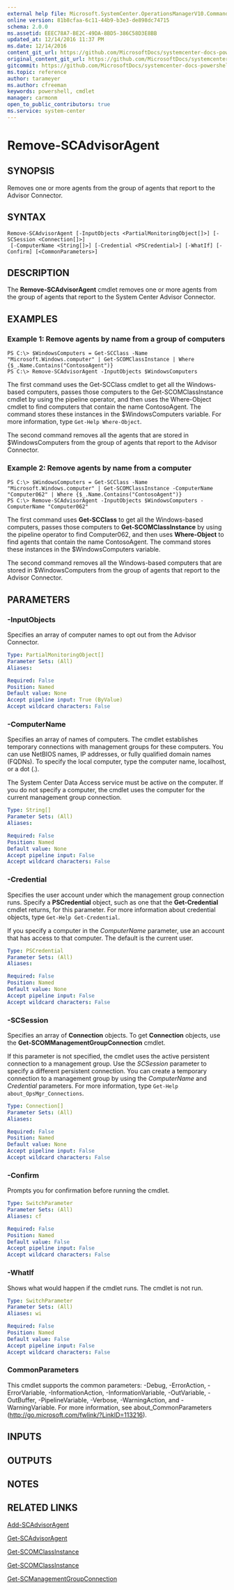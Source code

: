 ```yaml
---
external help file: Microsoft.SystemCenter.OperationsManagerV10.Commands.dll-Help.xml
online version: 81b8cfaa-6c11-44b9-b3e3-de898dc74715
schema: 2.0.0
ms.assetid: EEEC78A7-BE2C-49DA-8BD5-386C58D3E8BB
updated_at: 12/14/2016 11:37 PM
ms.date: 12/14/2016
content_git_url: https://github.com/MicrosoftDocs/systemcenter-docs-powershell/blob/master/systemcenter-cmdlets/SystemCenter2016/OperationsManager/v1/Remove-SCAdvisorAgent.md
original_content_git_url: https://github.com/MicrosoftDocs/systemcenter-docs-powershell/blob/master/systemcenter-cmdlets/SystemCenter2016/OperationsManager/v1/Remove-SCAdvisorAgent.md
gitcommit: https://github.com/MicrosoftDocs/systemcenter-docs-powershell/blob/ddd0fefc9adaabb9394eb6c21b33370913d1830d/systemcenter-cmdlets/SystemCenter2016/OperationsManager/v1/Remove-SCAdvisorAgent.md
ms.topic: reference
author: tarameyer
ms.author: cfreeman
keywords: powershell, cmdlet
manager: carmonm
open_to_public_contributors: true
ms.service: system-center
---
```


# Remove-SCAdvisorAgent

## SYNOPSIS
Removes one or more agents from the group of agents that report to the Advisor Connector.

## SYNTAX

```
Remove-SCAdvisorAgent [-InputObjects <PartialMonitoringObject[]>] [-SCSession <Connection[]>]
 [-ComputerName <String[]>] [-Credential <PSCredential>] [-WhatIf] [-Confirm] [<CommonParameters>]
```

## DESCRIPTION
The **Remove-SCAdvisorAgent** cmdlet removes one or more agents from the group of agents that report to the System Center Advisor Connector.

## EXAMPLES

### Example 1: Remove agents by name from a group of computers
```
PS C:\> $WindowsComputers = Get-SCClass -Name "Microsoft.Windows.computer" | Get-SCOMClassInstance | Where {$_.Name.Contains("ContosoAgent")}
PS C:\> Remove-SCAdvisorAgent -InputObjects $WindowsComputers
```

The first command uses the Get-SCClass cmdlet to get all the Windows-based computers, passes those computers to the Get-SCOMClassInstance cmdlet by using the pipeline operator, and then uses the Where-Object cmdlet to find computers that contain the name ContosoAgent.
The command stores these instances in the $WindowsComputers variable.
For more information, type `Get-Help Where-Object`.

The second command removes all the agents that are stored in $WindowsComputers from the group of agents that report to the Advisor Connector.

### Example 2: Remove agents by name from a computer
```
PS C:\> $WindowsComputers = Get-SCClass -Name "Microsoft.Windows.computer" | Get-SCOMClassInstance -ComputerName "Computer062" | Where {$_.Name.Contains("ContosoAgent")}
PS C:\> Remove-SCAdvisorAgent -InputObjects $WindowsComputers -ComputerName "Computer062"
```

The first command uses **Get-SCClass** to get all the Windows-based computers, passes those computers to **Get-SCOMClassInstance** by using the pipeline operator to find Computer062, and then uses **Where-Object** to find agents that contain the name ContosoAgent.
The command stores these instances in the $WindowsComputers variable.

The second command removes all the Windows-based computers that are stored in $WindowsComputers from the group of agents that report to the Advisor Connector.

## PARAMETERS

### -InputObjects
Specifies an array of computer names to opt out from the Advisor Connector.

```yaml
Type: PartialMonitoringObject[]
Parameter Sets: (All)
Aliases: 

Required: False
Position: Named
Default value: None
Accept pipeline input: True (ByValue)
Accept wildcard characters: False
```

### -ComputerName
Specifies an array of names of computers.
The cmdlet establishes temporary connections with management groups for these computers.
You can use NetBIOS names, IP addresses, or fully qualified domain names (FQDNs).
To specify the local computer, type the computer name, localhost, or a dot (.).

The System Center Data Access service must be active on the computer.
If you do not specify a computer, the cmdlet uses the computer for the current management group connection.

```yaml
Type: String[]
Parameter Sets: (All)
Aliases: 

Required: False
Position: Named
Default value: None
Accept pipeline input: False
Accept wildcard characters: False
```

### -Credential
Specifies the user account under which the management group connection runs.
Specify a **PSCredential** object, such as one that the **Get-Credential** cmdlet returns, for this parameter.
For more information about credential objects, type `Get-Help Get-Credential`.

If you specify a computer in the *ComputerName* parameter, use an account that has access to that computer.
The default is the current user.

```yaml
Type: PSCredential
Parameter Sets: (All)
Aliases: 

Required: False
Position: Named
Default value: None
Accept pipeline input: False
Accept wildcard characters: False
```

### -SCSession
Specifies an array of **Connection** objects.
To get **Connection** objects, use the **Get-SCOMManagementGroupConnection** cmdlet.

If this parameter is not specified, the cmdlet uses the active persistent connection to a management group.
Use the *SCSession* parameter to specify a different persistent connection.
You can create a temporary connection to a management group by using the *ComputerName* and *Credential* parameters.
For more information, type `Get-Help about_OpsMgr_Connections`.

```yaml
Type: Connection[]
Parameter Sets: (All)
Aliases: 

Required: False
Position: Named
Default value: None
Accept pipeline input: False
Accept wildcard characters: False
```

### -Confirm
Prompts you for confirmation before running the cmdlet.

```yaml
Type: SwitchParameter
Parameter Sets: (All)
Aliases: cf

Required: False
Position: Named
Default value: False
Accept pipeline input: False
Accept wildcard characters: False
```

### -WhatIf
Shows what would happen if the cmdlet runs.
The cmdlet is not run.

```yaml
Type: SwitchParameter
Parameter Sets: (All)
Aliases: wi

Required: False
Position: Named
Default value: False
Accept pipeline input: False
Accept wildcard characters: False
```

### CommonParameters
This cmdlet supports the common parameters: -Debug, -ErrorAction, -ErrorVariable, -InformationAction, -InformationVariable, -OutVariable, -OutBuffer, -PipelineVariable, -Verbose, -WarningAction, and -WarningVariable. For more information, see about_CommonParameters (http://go.microsoft.com/fwlink/?LinkID=113216).

## INPUTS

## OUTPUTS

## NOTES

## RELATED LINKS

[Add-SCAdvisorAgent](xref:SystemCenter2016/OperationsManager/v1/Add-SCAdvisorAgent.md)

[Get-SCAdvisorAgent](xref:SystemCenter2016/OperationsManager/v1/Get-SCAdvisorAgent.md)

[Get-SCOMClassInstance](xref:SystemCenter2016/OperationsManager/v1/Get-SCOMClassInstance.md)

[Get-SCOMClassInstance](xref:SystemCenter2016/OperationsManager/v1/Get-SCOMClassInstance.md)

[Get-SCManagementGroupConnection](xref:SystemCenter2016/OperationsManager/v1/Get-SCManagementGroupConnection.md)

